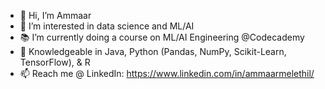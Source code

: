 - 👋 Hi, I’m Ammaar
- 👀 I’m interested in data science and ML/AI
- 📚 I’m currently doing a course on ML/AI Engineering @Codecademy
- 🔧 Knowledgeable in Java, Python (Pandas, NumPy, Scikit-Learn, TensorFlow), & R
- 📫 Reach me @ LinkedIn: https://www.linkedin.com/in/ammaarmelethil/

<!---
ammaarmelethil/ammaarmelethil is a ✨ special ✨ repository because its `README.md` (this file) appears on your GitHub profile.
You can click the Preview link to take a look at your changes.
--->
